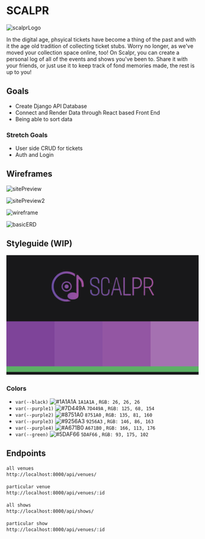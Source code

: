 # SCALPR

![scalprLogo](https://cdn.discordapp.com/attachments/874654004213317705/1054215481227218944/265EDBC5-006A-4871-A09B-08D0E0B7BFED_4_5005_c.jpeg)

In the digital age, phsyical tickets have become a thing of the past and with it the age old tradition of collecting ticket stubs. Worry no longer, as we've moved your collection space online, too! On Scalpr, you can create a personal log of all of the events and shows you've been to. Share it with your friends, or just use it to keep track of fond memories made, the rest is up to you!

## Goals

 - Create Django API Database
 - Connect and Render Data through React based Front End
 - Being able to sort data

### Stretch Goals

- User side CRUD for tickets
- Auth and Login

## Wireframes

![sitePreview](https://cdn.discordapp.com/attachments/874654004213317705/1054216547150860368/434C71D3-D390-4F8A-8EC8-B894C91D745A.jpeg)

![sitePreview2](https://cdn.discordapp.com/attachments/874654004213317705/1054216547347996682/5ED9D8F2-4704-404D-9456-0E07425E6598.jpeg)

![wireframe](https://cdn.discordapp.com/attachments/874654004213317705/1054216547532537856/B40DA6A4-C192-44A1-A83C-F0A1760D8130.jpeg)

![basicERD](https://cdn.discordapp.com/attachments/874654004213317705/1054216547742257263/54F21B00-8261-4C9C-8E35-59EC71114941.jpeg)

## Styleguide (WIP)

![proposedStyles](./readmeAssets/scalpr_styles.jpg)

### Colors

- `var(--black)`
![#1A1A1A](https://placehold.co/15x15/1A1A1A/1A1A1A.png) `1A1A1A` , `RGB: 26, 26, 26`
- `var(--purple1)`
![#7D449A](https://placehold.co/15x15/7D449A/7D449A.png) `7D449A` , `RGB: 125, 68, 154`
- `var(--purple2)`
![#8751A0](https://placehold.co/15x15/8751A0/8751A0.png) `8751A0` , `RGB: 135, 81, 160`
- `var(--purple3)`
![#9256A3](https://placehold.co/15x15/9256A3/9256A3.png) `9256A3` , `RGB: 146, 86, 163`
- `var(--purple4)`
![#A671B0](https://placehold.co/15x15/A671B0/A671B0.png) `A671B0` , `RGB: 166, 113, 176`
- `var(--green)`
![#5DAF66](https://placehold.co/15x15/5DAF66/5DAF66.png) `5DAF66` , `RGB: 93, 175, 102`

## Endpoints

```
all venues
http://localhost:8000/api/venues/

particular venue
http://localhost:8000/api/venues/:id

all shows
http://localhost:8000/api/shows/

particular show
http://localhost:8000/api/venues/:id
```



